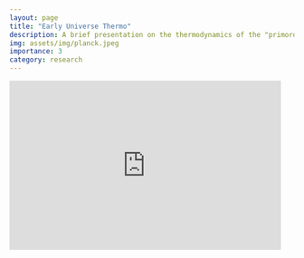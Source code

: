```yaml
---
layout: page
title: "Early Universe Thermo"
description: A brief presentation on the thermodynamics of the "primordial soup" made for my graduate statistical mechanics course. 
img: assets/img/planck.jpeg
importance: 3
category: research
---
```


<iframe src="https://docs.google.com/presentation/d/14QcS3kQnkVGYUmLx2ewsZejGAq7MVhSeRyTHsWYC5y0/embed?start=true&loop=true&delayms=3000" frameborder="0" width="480" height="299" allowfullscreen="true" mozallowfullscreen="true" webkitallowfullscreen="true"></iframe>
